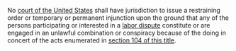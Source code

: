 No [court of the United States](https://www.law.cornell.edu/definitions/uscode.php?width=840&height=800&iframe=true&def_id=29-USC-539662236-1967246988&term_occur=999&term_src=title:29:chapter:6:section:105) shall have jurisdiction to issue a restraining order or temporary or permanent injunction upon the ground that any of the persons participating or interested in a [labor dispute](https://www.law.cornell.edu/definitions/uscode.php?width=840&height=800&iframe=true&def_id=29-USC-616617772-1967246987&term_occur=999&term_src=title:29:chapter:6:section:105) constitute or are engaged in an unlawful combination or conspiracy because of the doing in concert of the acts enumerated in [section 104 of this title](https://www.law.cornell.edu/uscode/text/29/104).